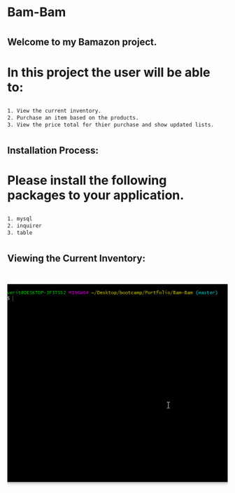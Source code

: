 # Bam-Bam
# <h2> Welcome to my Bamazon project.
  # <p> In this project the user will be able to:</p>
    1. View the current inventory.
    2. Purchase an item based on the products.
    3. View the price total for thier purchase and show updated lists.  
  # <h2> Installation Process:
  # <p> Please install the following packages to your application.</p>
    1. mysql
    2. inquirer
    3. table
  # <h2> Viewing the Current Inventory:
   # ![Gif of inventory screen](./images/Inventory.gif "Inventory Display")
